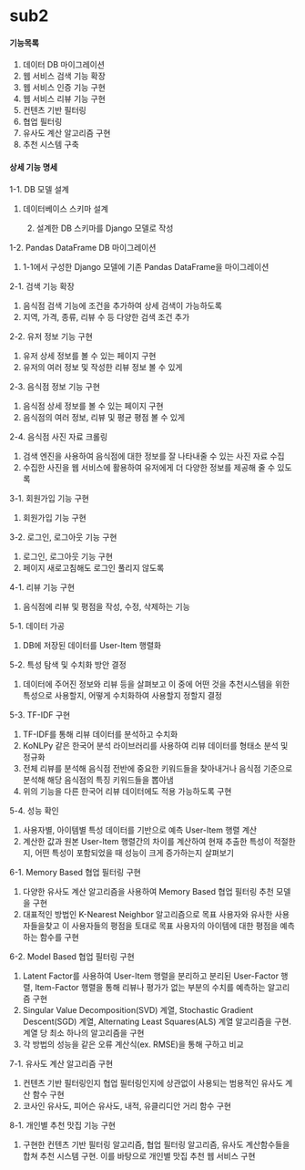# sub2

#### 기능목록

1. 데이터 DB 마이그레이션
2. 웹 서비스 검색 기능 확장
3. 웹 서비스 인증 기능 구현
4. 웹 서비스 리뷰 기능 구현
5. 컨텐츠 기반 필터링
6. 협업 필터링
7. 유사도 계산 알고리즘 구현
8. 추천 시스템 구축



#### 상세 기능 명세

1-1. DB 모델 설계

1. 데이터베이스 스키마 설계

 	2. 설계한 DB 스키마를 Django 모델로 작성

1-2. Pandas DataFrame DB 마이그레이션

1. 1-1에서 구성한 Django 모델에 기존 Pandas DataFrame을 마이그레이션

2-1. 검색 기능 확장

1. 음식점 검색 기능에 조건을 추가하여 상세 검색이 가능하도록
2. 지역, 가격, 종류, 리뷰 수 등 다양한 검색 조건 추가

2-2. 유저 정보 기능 구현

1. 유저 상세 정보를 볼 수 있는 페이지 구현
2. 유저의 여러 정보 및 작성한 리뷰 정보 볼 수 있게

2-3. 음식점 정보 기능 구현

1. 음식점 상세 정보를 볼 수 있는 페이지 구현
2. 음식점의 여러 정보, 리뷰 및 평균 평점 볼 수 있게

2-4. 음식점 사진 자료 크롤링

1. 검색 엔진을 사용하여 음식점에 대한 정보를 잘 나타내줄 수 있는 사진 자료 수집
2. 수집한 사진을 웹 서비스에 활용하여 유저에게 더 다양한 정보를 제공해 줄 수 있도록

3-1. 회원가입 기능 구현

1. 회원가입 기능 구현

3-2. 로그인, 로그아웃 기능 구현

1. 로그인, 로그아웃 기능 구현
2. 페이지 새로고침해도 로그인 풀리지 않도록

4-1. 리뷰 기능 구현

1. 음식점에 리뷰 및 평점을 작성, 수정, 삭제하는 기능

5-1. 데이터 가공

1. DB에 저장된 데이터를 User-Item 행렬화

5-2. 특성 탐색 및 수치화 방안 결정

1. 데이터에 주어진 정보와 리뷰 등을 살펴보고 이 중에 어떤 것을 추천시스템을 위한 특성으로 사용할지, 어떻게 수치화하여 사용할지 정할지 결정

5-3. TF-IDF 구현

1. TF-IDF를 통해 리뷰 데이터를 분석하고 수치화
2. KoNLPy 같은 한국어 분석 라이브러리를 사용하여 리뷰 데이터를 형태소 분석 및 정규화
3. 전체 리뷰를 분석해 음식점 전반에 중요한 키워드들을 찾아내거나 음식점 기준으로 분석해 해당 음식점의 특징 키워드들을 뽑아냄
4. 위의 기능을 다른 한국어 리뷰 데이터에도 적용 가능하도록 구현

5-4. 성능 확인

1. 사용자별, 아이템별 특성 데이터를 기반으로 예측 User-Item 행렬 계산
2. 계산한 값과 원본 User-Item 행렬간의 차이를 계산하여 현재 추출한 특성이 적절한지, 어떤 특성이 포함되었을 때 성능이 크게 증가하는지 살펴보기

6-1. Memory Based 협업 필터링 구현

1. 다양한 유사도 계산 알고리즘을 사용하여 Memory Based 협업 필터링 추천 모델을 구현
2. 대표적인 방법인 K-Nearest Neighbor 알고리즘으로 목표 사용자와 유사한 사용자들을찾고 이 사용자들의 평점을 토대로 목표 사용자의 아이템에 대한 평점을 예측하는 함수를 구현

6-2. Model Based 협업 필터링 구현

1. Latent Factor를 사용하여 User-Item 행렬을 분리하고 분리된 User-Factor 행렬, Item-Factor 행렬을 통해 리뷰나 평가가 없는 부분의 수치를 예측하는 알고리즘 구현
2. Singular Value Decomposition(SVD) 계열, Stochastic Gradient Descent(SGD) 계열, Alternating Least Squares(ALS) 계열 알고리즘을 구현. 계열 당 최소 하나의 알고리즘을 구현
3. 각 방법의 성능을 같은 오류 계산식(ex. RMSE)을 통해 구하고 비교

7-1. 유사도 계산 알고리즘 구현

1. 컨텐츠 기반 필터링인지 협업 필터링인지에 상관없이 사용되는 범용적인 유사도 계산 함수 구현
2. 코사인 유사도, 피어슨 유사도, 내적, 유클리디안 거리 함수 구현

8-1. 개인별 추천 맛집 기능 구현

1. 구현한 컨텐츠 기반 필터링 알고리즘, 협업 필터링 알고리즘, 유사도 계산함수들을 합쳐 추천 시스템 구현. 이를 바탕으로 개인별 맛집 추천 웹 서비스 구현

